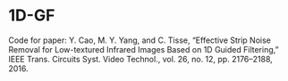 # 1D-GF
Code for paper: Y. Cao, M. Y. Yang, and C. Tisse, “Effective Strip Noise Removal for Low-textured Infrared Images Based on 1D Guided Filtering,” IEEE Trans. Circuits Syst. Video Technol., vol. 26, no. 12, pp. 2176–2188, 2016.
